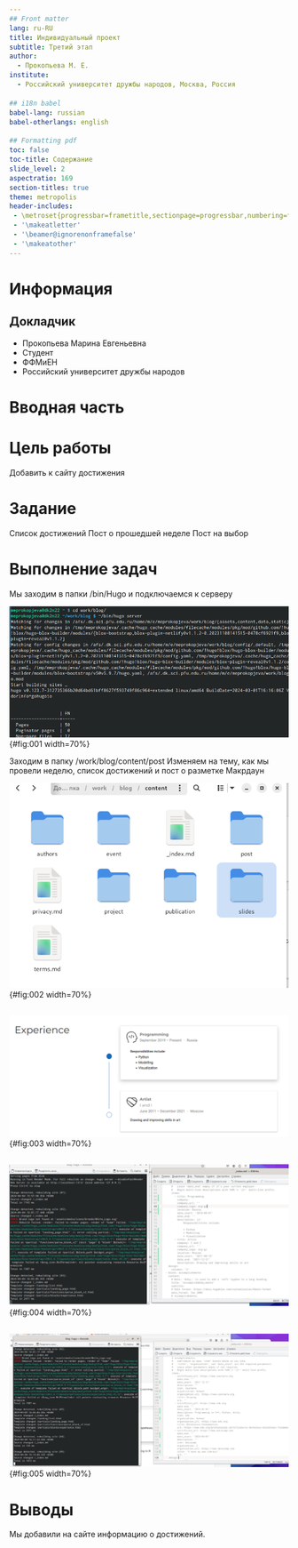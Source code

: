 ```yaml
---
## Front matter
lang: ru-RU
title: Индивидуальный проект
subtitle: Третий этап
author:
  - Прокопьева М. Е.
institute:
  - Российский университет дружбы народов, Москва, Россия

## i18n babel
babel-lang: russian
babel-otherlangs: english

## Formatting pdf
toc: false
toc-title: Содержание
slide_level: 2
aspectratio: 169
section-titles: true
theme: metropolis
header-includes:
 - \metroset{progressbar=frametitle,sectionpage=progressbar,numbering=fraction}
 - '\makeatletter'
 - '\beamer@ignorenonframefalse'
 - '\makeatother'
---
```


# Информация

## Докладчик

  * Прокопьева Марина Евгеньевна
  * Студент
  * ФФМиЕН
  * Российский университет дружбы народов

# Вводная часть


# Цель работы

Добавить к сайту достижения
# Задание

Список достижений
Пост о прошедшей неделе 
Пост на выбор

# Выполнение задач

Мы заходим в папки /bin/Hugo и подключаемся к серверу

![](image/001.png){#fig:001 width=70%}

Заходим в папку /work/blog/content/post
Изменяем на тему, как мы провели неделю, список достижений и пост о разметке Макрдаун 

![Изменение данных о себе](image/002.png){#fig:002 width=70%}

## 

![Изменение данных о себе](image/004.png){#fig:003 width=70%}

## 

![Изменение данных о себе](image/005.png){#fig:004 width=70%}

##

![Изменение данных о себе](image/006.png){#fig:005 width=70%}


# Выводы

 Мы добавили на сайте информацию о достижений. 



